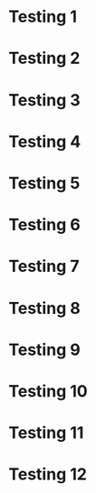 # Testing 1
# Testing 2
# Testing 3
# Testing 4
# Testing 5
# Testing 6
# Testing 7
# Testing 8
# Testing 9
# Testing 10
# Testing 11
# Testing 12
